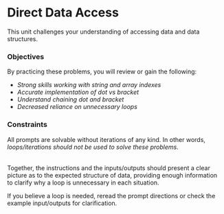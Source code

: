 # Direct Data Access

This unit challenges your understanding of accessing data and data structures.

### Objectives
By practicing these problems, you will review or gain the following:
- *Strong skills working with string and array indexes*
- *Accurate implementation of dot vs bracket* 
- *Understand chaining dot and bracket* 
- *Decreased reliance on unnecessary loops*
  
### Constraints
All prompts are solvable without iterations of any kind. In other words, *loops/iterations should not be used to solve these problems.*  

######
Together, the instructions and the inputs/outputs should present a clear picture as to the expected structure of data, providing enough information to clarify why a loop is unnecessary in each situation.  

If you believe a loop is needed, reread the prompt directions or check the example input/outputs for clarification. 
######